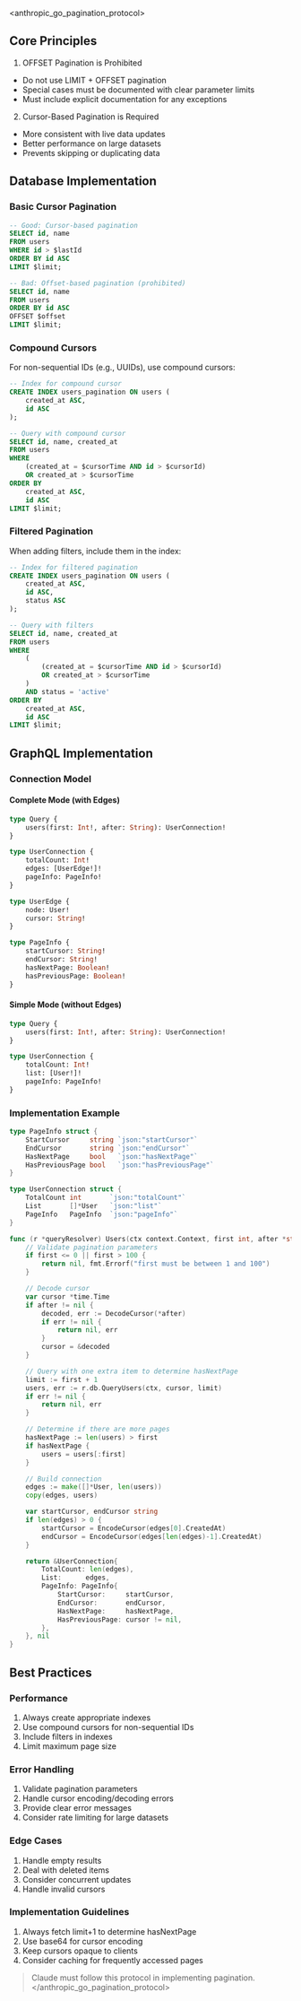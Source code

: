<anthropic_go_pagination_protocol>

## Core Principles

1. OFFSET Pagination is Prohibited
- Do not use LIMIT + OFFSET pagination
- Special cases must be documented with clear parameter limits
- Must include explicit documentation for any exceptions

2. Cursor-Based Pagination is Required
- More consistent with live data updates
- Better performance on large datasets
- Prevents skipping or duplicating data

## Database Implementation

### Basic Cursor Pagination
```sql
-- Good: Cursor-based pagination
SELECT id, name 
FROM users
WHERE id > $lastId
ORDER BY id ASC
LIMIT $limit;

-- Bad: Offset-based pagination (prohibited)
SELECT id, name
FROM users
ORDER BY id ASC
OFFSET $offset
LIMIT $limit;
```

### Compound Cursors
For non-sequential IDs (e.g., UUIDs), use compound cursors:

```sql
-- Index for compound cursor
CREATE INDEX users_pagination ON users (
    created_at ASC,
    id ASC
);

-- Query with compound cursor
SELECT id, name, created_at
FROM users
WHERE 
    (created_at = $cursorTime AND id > $cursorId)
    OR created_at > $cursorTime
ORDER BY 
    created_at ASC,
    id ASC
LIMIT $limit;
```

### Filtered Pagination
When adding filters, include them in the index:

```sql
-- Index for filtered pagination
CREATE INDEX users_pagination ON users (
    created_at ASC,
    id ASC,
    status ASC
);

-- Query with filters
SELECT id, name, created_at
FROM users
WHERE 
    (
        (created_at = $cursorTime AND id > $cursorId)
        OR created_at > $cursorTime
    )
    AND status = 'active'
ORDER BY 
    created_at ASC,
    id ASC
LIMIT $limit;
```

## GraphQL Implementation

### Connection Model

#### Complete Mode (with Edges)
```graphql
type Query {
    users(first: Int!, after: String): UserConnection!
}

type UserConnection {
    totalCount: Int!
    edges: [UserEdge!]!
    pageInfo: PageInfo!
}

type UserEdge {
    node: User!
    cursor: String!
}

type PageInfo {
    startCursor: String!
    endCursor: String!
    hasNextPage: Boolean!
    hasPreviousPage: Boolean!
}
```

#### Simple Mode (without Edges)
```graphql
type Query {
    users(first: Int!, after: String): UserConnection!
}

type UserConnection {
    totalCount: Int!
    list: [User!]!
    pageInfo: PageInfo!
}
```

### Implementation Example

```go
type PageInfo struct {
    StartCursor     string `json:"startCursor"`
    EndCursor       string `json:"endCursor"`
    HasNextPage     bool   `json:"hasNextPage"`
    HasPreviousPage bool   `json:"hasPreviousPage"`
}

type UserConnection struct {
    TotalCount int       `json:"totalCount"`
    List       []*User   `json:"list"`
    PageInfo   PageInfo  `json:"pageInfo"`
}

func (r *queryResolver) Users(ctx context.Context, first int, after *string) (*UserConnection, error) {
    // Validate pagination parameters
    if first <= 0 || first > 100 {
        return nil, fmt.Errorf("first must be between 1 and 100")
    }

    // Decode cursor
    var cursor *time.Time
    if after != nil {
        decoded, err := DecodeCursor(*after)
        if err != nil {
            return nil, err
        }
        cursor = &decoded
    }

    // Query with one extra item to determine hasNextPage
    limit := first + 1
    users, err := r.db.QueryUsers(ctx, cursor, limit)
    if err != nil {
        return nil, err
    }

    // Determine if there are more pages
    hasNextPage := len(users) > first
    if hasNextPage {
        users = users[:first]
    }

    // Build connection
    edges := make([]*User, len(users))
    copy(edges, users)

    var startCursor, endCursor string
    if len(edges) > 0 {
        startCursor = EncodeCursor(edges[0].CreatedAt)
        endCursor = EncodeCursor(edges[len(edges)-1].CreatedAt)
    }

    return &UserConnection{
        TotalCount: len(edges),
        List:      edges,
        PageInfo: PageInfo{
            StartCursor:     startCursor,
            EndCursor:       endCursor,
            HasNextPage:     hasNextPage,
            HasPreviousPage: cursor != nil,
        },
    }, nil
}
```

## Best Practices

### Performance
1. Always create appropriate indexes
2. Use compound cursors for non-sequential IDs
3. Include filters in indexes
4. Limit maximum page size

### Error Handling
1. Validate pagination parameters
2. Handle cursor encoding/decoding errors
3. Provide clear error messages
4. Consider rate limiting for large datasets

### Edge Cases
1. Handle empty results
2. Deal with deleted items
3. Consider concurrent updates
4. Handle invalid cursors

### Implementation Guidelines
1. Always fetch limit+1 to determine hasNextPage
2. Use base64 for cursor encoding
3. Keep cursors opaque to clients
4. Consider caching for frequently accessed pages

> Claude must follow this protocol in implementing pagination.
</anthropic_go_pagination_protocol>